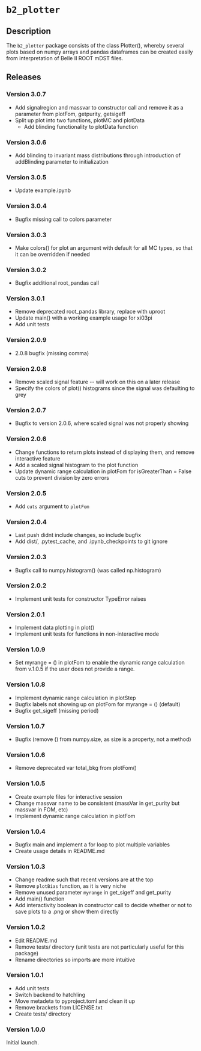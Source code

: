 # `b2_plotter`

## Description
The `b2_plotter` package consists of the class Plotter(), whereby several plots based on numpy arrays and pandas dataframes can be created easily from interpretation of Belle II ROOT mDST files. 

## Releases

### Version 3.0.7
- Add signalregion and massvar to constructor call and remove it as a parameter from plotFom, getpurity, getsigeff
- Split up plot into two functions, plotMC and plotData
    - Add blinding functionality to plotData function

### Version 3.0.6
- Add blinding to invariant mass distributions through introduction of addBlinding parameter to initialization

### Version 3.0.5
- Update example.ipynb

### Version 3.0.4
- Bugfix missing call to colors parameter

### Version 3.0.3
- Make colors() for plot an argument with default for all MC types, so that
it can be overridden if needed

### Version 3.0.2
- Bugfix additional root_pandas call


### Version 3.0.1
- Remove deprecated root_pandas library, replace with uproot
- Update main() with a working example usage for xi03pi
- Add unit tests

### Version 2.0.9 
- 2.0.8 bugfix (missing comma)

### Version 2.0.8
- Remove scaled signal feature -- will work on this on a later release
- Specify the colors of plot() histograms since the signal was defaulting to grey

### Version 2.0.7 
- Bugfix to version 2.0.6, where scaled signal was not properly showing

### Version 2.0.6
- Change functions to return plots instead of displaying them, and remove interactive feature
- Add a scaled signal histogram to the plot function
- Update dynamic range calculation in plotFom for isGreaterThan = False cuts to prevent division by zero errors

### Version 2.0.5
- Add `cuts` argument to `plotFom`

### Version 2.0.4
- Last push didnt include changes, so include bugfix
- Add dist/, .pytest_cache, and .ipynb_checkpoints to git ignore 

### Version 2.0.3
- Bugfix call to numpy.histogram() (was called np.histogram)

### Version 2.0.2
- Implement unit tests for constructor TypeError raises

### Version 2.0.1
- Implement data plotting in plot()
- Implement unit tests for functions in non-interactive mode

### Version 1.0.9
- Set myrange = () in plotFom to enable the dynamic range calculation from v.1.0.5 if the user does not provide a range.

### Version 1.0.8
- Implement dynamic range calculation in plotStep 
- Bugfix labels not showing up on plotFom for myrange = () (default)
- Bugfix get_sigeff (missing period)

### Version 1.0.7
- Bugfix (remove () from numpy.size, as size is a property, not a method)

### Version 1.0.6
- Remove deprecated var total_bkg from plotFom()

### Version 1.0.5 
- Create example files for interactive session
- Change massvar name to be consistent (massVar in get_purity but massvar in FOM, etc)
- Implement dynamic range calculation in plotFom

### Version 1.0.4
- Bugfix main and implement a for loop to plot multiple variables
- Create usage details in README.md

### Version 1.0.3 
- Change readme such that recent versions are at the top 
- Remove `plotBias` function, as it is very niche
- Remove unused parameter `myrange` in get_sigeff and get_purity
- Add main() function 
- Add interactivity boolean in constructor call to decide whether or not to save plots to a .png or show them directly

### Version 1.0.2 
- Edit README.md
- Remove tests/ directory (unit tests are not particularly useful for this package)
- Rename directories so imports are more intuitive

### Version 1.0.1
- Add unit tests
- Switch backend to hatchling
- Move metadeta to pyproject.toml and clean it up
- Remove brackets from LICENSE.txt
- Create tests/ directory

### Version 1.0.0
Initial launch.


